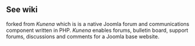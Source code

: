 ## See wiki



forked from *Kunena* which is is a native Joomla forum and communications component written in PHP. *Kunena* enables forums, bulletin board, support forums, discussions and comments for a Joomla base website.
